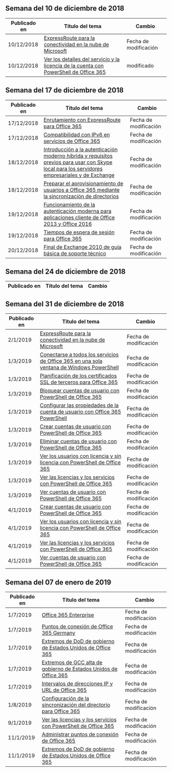 <!-- This file is generated automatically each week. Changes made to this file will be overwritten.-->




## <a name="week-of-december-10-2018"></a>Semana del 10 de diciembre de 2018


| Publicado en |Título del tema | Cambio |
|------|------------|--------|
| 10/12/2018 | [ExpressRoute para la conectividad en la nube de Microsoft](/Office365/Enterprise/expressroute-for-microsoft-cloud-connectivity) | Fecha de modificación |
| 10/12/2018 | [Ver los detalles del servicio y la licencia de la cuenta con PowerShell de Office 365](/Office365/Enterprise/powershell/view-account-license-and-service-details-with-office-365-powershell) | modificado  |


## <a name="week-of-december-17-2018"></a>Semana del 17 de diciembre de 2018


| Publicado en |Título del tema | Cambio |
|------|------------|--------|
| 17/12/2018 | [Enrutamiento con ExpressRoute para Office 365](/Office365/Enterprise/routing-with-expressroute) | Fecha de modificación |
| 17/12/2018 | [Compatibilidad con IPv6 en servicios de Office 365](/Office365/Enterprise/ipv6-support) | Fecha de modificación |
| 18/12/2018 | [Introducción a la autenticación moderno híbrida y requisitos previos para usar con Skype local para los servidores empresariales y de Exchange](/Office365/Enterprise/hybrid-modern-auth-overview) | Fecha de modificación |
| 18/12/2018 | [Preparar el aprovisionamiento de usuarios a Office 365 mediante la sincronización de directorios](/Office365/Enterprise/prepare-for-directory-synchronization) | Fecha de modificación |
| 19/12/2018 | [Funcionamiento de la autenticación moderna para aplicaciones cliente de Office 2013 y Office 2016](/Office365/Enterprise/modern-auth-for-office-2013-and-2016) | Fecha de modificación |
| 19/12/2018 | [Tiempos de espera de sesión para Office 365](/Office365/Enterprise/session-timeouts) | Fecha de modificación |
| 20/12/2018 | [Final de Exchange 2010 de guía básica de soporte técnico](/Office365/Enterprise/exchange-2010-end-of-support) | Fecha de modificación |


## <a name="week-of-december-24-2018"></a>Semana del 24 de diciembre de 2018


| Publicado en |Título del tema | Cambio |
|------|------------|--------|


## <a name="week-of-december-31-2018"></a>Semana del 31 de diciembre de 2018


| Publicado en |Título del tema | Cambio |
|------|------------|--------|
| 2/1/2019 | [ExpressRoute para la conectividad en la nube de Microsoft](/Office365/Enterprise/expressroute-for-microsoft-cloud-connectivity) | Fecha de modificación |
| 1/3/2019 | [Conectarse a todos los servicios de Office 365 en una sola ventana de Windows PowerShell](/Office365/Enterprise/powershell/connect-to-all-office-365-services-in-a-single-windows-powershell-window) | Fecha de modificación |
| 1/3/2019 | [Planificación de los certificados SSL de terceros para Office 365](/Office365/Enterprise/plan-for-third-party-ssl-certificates) | Fecha de modificación |
| 1/3/2019 | [Bloquear cuentas de usuario con PowerShell de Office 365](/Office365/Enterprise/powershell/block-user-accounts-with-office-365-powershell) | Fecha de modificación |
| 1/3/2019 | [Configurar las propiedades de la cuenta de usuario con Office 365 PowerShell](/Office365/Enterprise/powershell/configure-user-account-properties-with-office-365-powershell) | Fecha de modificación |
| 1/3/2019 | [Crear cuentas de usuario con PowerShell de Office 365](/Office365/Enterprise/powershell/create-user-accounts-with-office-365-powershell) | Fecha de modificación |
| 1/3/2019 | [Eliminar cuentas de usuario con PowerShell de Office 365](/Office365/Enterprise/powershell/delete-and-restore-user-accounts-with-office-365-powershell) | Fecha de modificación |
| 1/3/2019 | [Ver los usuarios con licencia y sin licencia con PowerShell de Office 365](/Office365/Enterprise/powershell/view-licensed-and-unlicensed-users-with-office-365-powershell) | Fecha de modificación |
| 1/3/2019 | [Ver las licencias y los servicios con PowerShell de Office 365](/Office365/Enterprise/powershell/view-licenses-and-services-with-office-365-powershell) | Fecha de modificación |
| 1/3/2019 | [Ver cuentas de usuario con PowerShell de Office 365](/Office365/Enterprise/powershell/view-user-accounts-with-office-365-powershell) | Fecha de modificación |
| 4/1/2019 | [Crear cuentas de usuario con PowerShell de Office 365](/Office365/Enterprise/powershell/create-user-accounts-with-office-365-powershell) | Fecha de modificación |
| 4/1/2019 | [Ver los usuarios con licencia y sin licencia con PowerShell de Office 365](/Office365/Enterprise/powershell/view-licensed-and-unlicensed-users-with-office-365-powershell) | Fecha de modificación |
| 4/1/2019 | [Ver las licencias y los servicios con PowerShell de Office 365](/Office365/Enterprise/powershell/view-licenses-and-services-with-office-365-powershell) | Fecha de modificación |
| 4/1/2019 | [Ver cuentas de usuario con PowerShell de Office 365](/Office365/Enterprise/powershell/view-user-accounts-with-office-365-powershell) | Fecha de modificación |


## <a name="week-of-january-07-2019"></a>Semana del 07 de enero de 2019


| Publicado en |Título del tema | Cambio |
|------|------------|--------|
| 1/7/2019 | [Office 365 Enterprise](/Office365/Enterprise/index) | Fecha de modificación |
| 1/7/2019 | [Puntos de conexión de Office 365 Germany](/Office365/Enterprise/office-365-germany-endpoints) | Fecha de modificación |
| 1/7/2019 | [Extremos de DoD de gobierno de Estados Unidos de Office 365](/Office365/Enterprise/office-365-u-s-government-dod-endpoints) | Fecha de modificación |
| 1/7/2019 | [Extremos de GCC alta de gobierno de Estados Unidos de Office 365](/Office365/Enterprise/office-365-u-s-government-gcc-high-endpoints) | Fecha de modificación |
| 1/7/2019 | [Intervalos de direcciones IP y URL de Office 365](/Office365/Enterprise/urls-and-ip-address-ranges) | Fecha de modificación |
| 1/8/2019 | [Configuración de la sincronización del directorio para Office 365](/Office365/Enterprise/set-up-directory-synchronization) | Fecha de modificación |
| 9/1/2019 | [Ver las licencias y los servicios con PowerShell de Office 365](/Office365/Enterprise/powershell/view-licenses-and-services-with-office-365-powershell) | Fecha de modificación |
| 11/1/2019 | [Administrar puntos de conexión de Office 365](/Office365/Enterprise/managing-office-365-endpoints) | Fecha de modificación |
| 11/1/2019 | [Extremos de DoD de gobierno de Estados Unidos de Office 365](/Office365/Enterprise/office-365-u-s-government-dod-endpoints) | Fecha de modificación |
